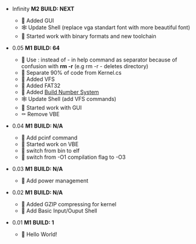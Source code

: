 - Infinity **M2** **BUILD: NEXT**
    - 🦗 Added GUI
    - 🕸️ Update Shell (replace vga standart font with more beautiful font)
    - 🐌 Started work with binary formats and new toolchain

- 0.05 **M1** **BUILD: 64**
    - 🐞 Use : instead of - in help command as separator because of confusion with **rm -r** (e.g rm -r - deletes directory)
    - 🦋 Separate 90% of code from Kernel.cs
    - 🦗 Added VFS
    - 🦗 Added FAT32
    - 🦗 Added [Build Number System](build_number.txt)
    - 🕸️ Update Shell (add VFS commands)
    - 🐌 Started work with GUI
    - ⚰️ Remove VBE

- 0.04 **M1** **BUILD: N/A**
    - 🦗 Add pcinf command
    - 🐌 Started work on VBE
    - 🦋 switch from bin to elf
    - 🦋 switch from -O1 compilation flag to -O3

- 0.03 **M1** **BUILD: N/A**
    - 🦗 Add power management

- 0.02 **M1** **BUILD: N/A**
    - 🦗 Added GZIP compressing for kernel
    - 🦗 Add Basic Input/Ouput Shell

- 0.01 **M1** **BUILD: 1**
    - 🦗 Hello World!